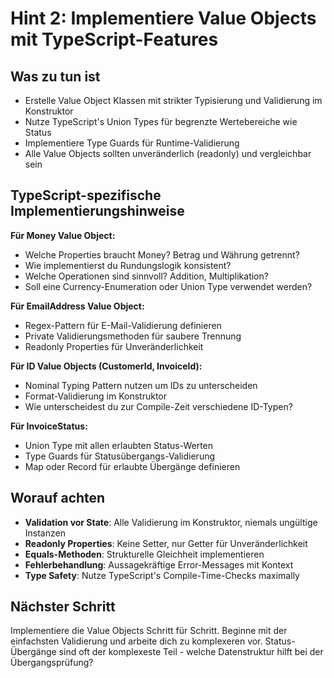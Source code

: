# Hint 2: Implementiere Value Objects mit TypeScript-Features

## Was zu tun ist

- Erstelle Value Object Klassen mit strikter Typisierung und Validierung im Konstruktor
- Nutze TypeScript's Union Types für begrenzte Wertebereiche wie Status
- Implementiere Type Guards für Runtime-Validierung
- Alle Value Objects sollten unveränderlich (readonly) und vergleichbar sein

## TypeScript-spezifische Implementierungshinweise

**Für Money Value Object:**
- Welche Properties braucht Money? Betrag und Währung getrennt?
- Wie implementierst du Rundungslogik konsistent?
- Welche Operationen sind sinnvoll? Addition, Multiplikation?
- Soll eine Currency-Enumeration oder Union Type verwendet werden?

**Für EmailAddress Value Object:**
- Regex-Pattern für E-Mail-Validierung definieren
- Private Validierungsmethoden für saubere Trennung
- Readonly Properties für Unveränderlichkeit

**Für ID Value Objects (CustomerId, InvoiceId):**
- Nominal Typing Pattern nutzen um IDs zu unterscheiden
- Format-Validierung im Konstruktor
- Wie unterscheidest du zur Compile-Zeit verschiedene ID-Typen?

**Für InvoiceStatus:**
- Union Type mit allen erlaubten Status-Werten
- Type Guards für Statusübergangs-Validierung
- Map oder Record für erlaubte Übergänge definieren

## Worauf achten

- **Validation vor State**: Alle Validierung im Konstruktor, niemals ungültige Instanzen
- **Readonly Properties**: Keine Setter, nur Getter für Unveränderlichkeit
- **Equals-Methoden**: Strukturelle Gleichheit implementieren
- **Fehlerbehandlung**: Aussagekräftige Error-Messages mit Kontext
- **Type Safety**: Nutze TypeScript's Compile-Time-Checks maximally

## Nächster Schritt

Implementiere die Value Objects Schritt für Schritt. Beginne mit der einfachsten Validierung und arbeite dich zu komplexeren vor. Status-Übergänge sind oft der komplexeste Teil - welche Datenstruktur hilft bei der Übergangsprüfung?